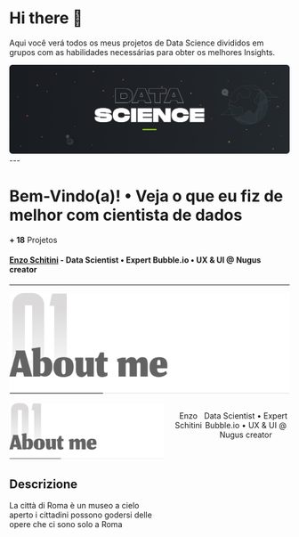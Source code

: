 <!--
**enzoschitini/enzoschitini** is a ✨ _special_ ✨ repository because its `README.md` (this file) appears on your GitHub profile.

Here are some ideas to get you started:

- 🔭 I’m currently working on ...
- 🌱 I’m currently learning ...
- 👯 I’m looking to collaborate on ...
- 🤔 I’m looking for help with ...
- 💬 Ask me about ...
- 📫 How to reach me: ...
- 😄 Pronouns: ...
- ⚡ Fun fact: ...
-->

# Hi there 👋
Aqui você verá todos os meus projetos de Data Science divididos em grupos com as habilidades necessárias para obter os melhores Insights.

<img src="https://github.com/enzoschitini/repository-data-science-library/blob/main/image/Copertina-Profilo.png?raw=true" alt="capa">
---

# **Bem-Vindo(a)!** • Veja o que eu fiz de melhor com cientista de dados
**+ 18** Projetos 
#### [Enzo Schitini](https://www.linkedin.com/in/enzoschitini/) - Data Scientist • Expert Bubble.io • UX & UI @ Nugus creator

---
<p align="left">
  <img src="https://github.com/enzoschitini/repository-data-science-library/blob/main/image/about%20me.png?raw=true" alt="capa">
</p>

<div style="display: flex;">
  <div style="margin-right: 20px;">
    <img src="https://github.com/enzoschitini/repository-data-science-library/blob/main/image/about%20me.png?raw=true" alt="Immagine di un edificio e una fontana a Roma">
    <h2>Descrizione</h2>
    <p>La città di Roma è un museo a cielo aperto i cittadini possono godersi delle opere che ci sono solo a Roma</p>
</div>


<p align="center">
  Enzo Schitini
</p>

<p align="center">
  Data Scientist • Expert Bubble.io • UX & UI @ Nugus creator
</p>
